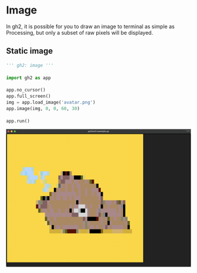 # Image

In gh2, it is possible for you to draw an image to terminal as simple as Processing, but only a subset of raw pixels will be displayed.

## Static image

```py
''' gh2: image '''

import gh2 as app

app.no_cursor()
app.full_screen()
img = app.load_image('avatar.png')
app.image(img, 0, 0, 60, 30)

app.run()
```

![image](https://raw.githubusercontent.com/charming-art/public-files/master/image.png)

<!-- ## Image Animation -->
